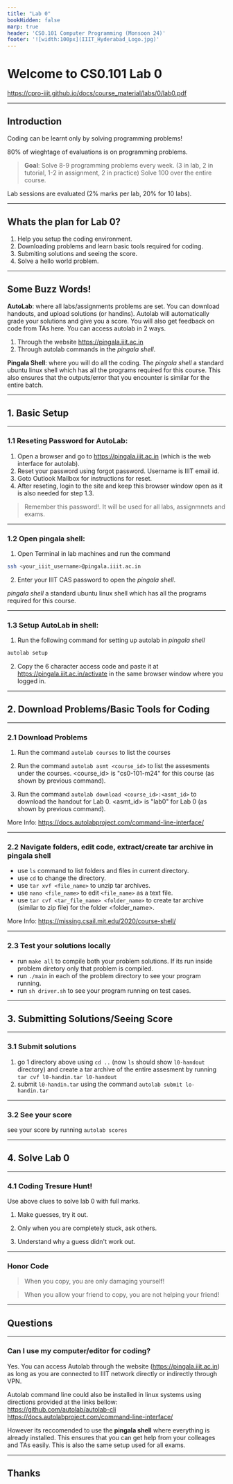 ```yaml
---
title: "Lab 0"
bookHidden: false
marp: true
header: 'CS0.101 Computer Programming (Monsoon 24)'
footer: '![width:100px](IIIT_Hyderabad_Logo.jpg)'
---
```


# Welcome to CS0.101 Lab 0

https://cpro-iiit.github.io/docs/course_material/labs/0/lab0.pdf

---
## Introduction
Coding can be learnt only by solving programming problems!

80% of wieghtage of evaluations is on programming problems.

> __Goal__: Solve 8-9 programming problems every week. 
> (3 in lab, 2 in tutorial, 1-2 in assignment, 2 in practice)
> Solve 100 over the entire course.   

Lab sessions are evaluated (2% marks per lab, 20% for 10 labs).

---
## Whats the plan for Lab 0?

1. Help you setup the coding environment.
2. Downloading problems and learn basic tools required for coding.
3. Submiting solutions and seeing the score.
4. Solve a hello world problem.
---
## Some Buzz Words!
__AutoLab__: where all labs/assignments problems are set. You can download handouts, and upload solutions (or handins). Autolab will automatically grade your solutions and give you a score. You will also get feedback on code from TAs here. You can access autolab in 2 ways.
1. Through the website https://pingala.iiit.ac.in
2. Through autolab commands in the _pingala shell_.

__Pingala Shell__: where you will do all the coding. The _pingala shell_ a standard ubuntu linux shell which has all the programs required for this course. This also ensures that the outputs/error that you encounter is similar for the entire batch.


---


## 1. Basic Setup


---


### 1.1 Reseting Password for AutoLab: 
1. Open a browser and go to https://pingala.iiit.ac.in (which is the web interface for autolab). 
2. Reset your password using forgot password. Username is IIIT email id. 
3. Goto Outlook Mailbox for instructions for reset.
4. After reseting, login to the site and keep this browser window open as it is also needed for step 1.3.

>Remember this password!. It will be used for all labs, assignmnets and exams.


---
### 1.2 Open  pingala shell: 

1. Open Terminal in lab machines and run the command
```bash
ssh <your_iiit_username>@pingala.iiit.ac.in
```
2. Enter your IIIT CAS password to open the _pingala shell_.

_pingala shell_ a standard ubuntu linux shell which has all the programs required for this course.

---
### 1.3 Setup AutoLab in shell: 
1. Run the following command for setting up autolab in _pingala shell_
```bash
autolab setup
```

2. Copy the 6 character access code and paste it at https://pingala.iiit.ac.in/activate in the same browser window where you logged in.

---
## 2. Download Problems/Basic Tools for Coding

---
### 2.1 Download Problems
1. Run the  command `autolab courses` to list the courses

2. Run the command `autolab asmt <course_id>` to list the assesments under the courses. <course_id> is "cs0-101-m24" for this course (as shown by previous command).

3. Run the command `autolab download <course_id>:<asmt_id>` to download the handout for Lab 0. <asmt_id> is "lab0" for Lab 0 (as shown by previous command).

More Info: https://docs.autolabproject.com/command-line-interface/

---
### 2.2 Navigate folders, edit code, extract/create tar archive in pingala shell

- use `ls` command to list folders and files in current directory.
- use `cd` to change the directory.
- use `tar xvf <file_name>` to unzip tar archives.
- use `nano <file_name>` to edit `<file_name>` as a text file.
- use `tar cvf <tar_file_name> <folder_name>` to create tar archive (similar to zip file) for the folder <folder_name>.

More Info: https://missing.csail.mit.edu/2020/course-shell/ 

---
### 2.3 Test your solutions locally
- run `make all` to compile both your problem solutions. If its run inside problem diretory only that problem is compiled.
- run `./main` in each of the problem directory to see your program running.
- run `sh driver.sh` to see your program running on test cases. 


---
## 3. Submitting Solutions/Seeing Score 

---
### 3.1 Submit solutions
1. go 1 directory above using `cd ..` (now `ls` should show `l0-handout` directory) and create a tar archive of the entire assesment by running
```tar cvf l0-handin.tar l0-handout```
2. submit `l0-handin.tar` using the command
```autolab submit lo-handin.tar```

---
### 3.2 See your score

see your score by running
```autolab scores```

---
## 4. Solve Lab 0

---
### 4.1 Coding Tresure Hunt!

Use above clues to solve lab 0 with full marks.

1. Make guesses, try it out.

2. Only when you are completely stuck, ask others.

3. Understand why a guess didn't work out.

---
### Honor Code

> When you copy, you are only damaging yourself!

> When you allow your friend to copy, you are not helping your friend!




---
## Questions
---
### Can I use my computer/editor for coding?
Yes. You can access Autolab through the website (https://pingala.iiit.ac.in) as long as you are connected to IIIT network directly or indirectly through VPN.

Autolab command line could also be installed in linux systems using directions provided at the links bellow:  
https://github.com/autolab/autolab-cli   
https://docs.autolabproject.com/command-line-interface/  

However its reccomended to use the __pingala shell__ where everything is already installed. This ensures that you can get help from your colleages and TAs easily. This is also the same setup used for all exams.

---
## Thanks